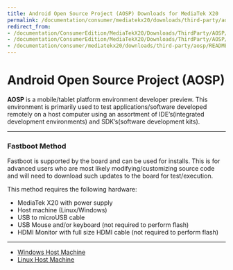```yaml
---
title: Android Open Source Project (AOSP) Downloads for MediaTek X20
permalink: /documentation/consumer/mediatekx20/downloads/third-party/aosp/
redirect_from:
- /documentation/ConsumerEdition/MediaTekX20/Downloads/ThirdParty/AOSP/README.md/
- /documentation/ConsumerEdition/MediaTekX20/Downloads/ThirdParty/AOSP/
- /documentation/consumer/mediatekx20/downloads/third-party/aosp/README.md/
---
```

# Android Open Source Project (AOSP)

**AOSP** is a mobile/tablet platform environment developer preview. This environment is primarily used to test applications/software developed remotely on a host computer using an assortment of IDE’s(integrated development environments) and SDK’s(software development kits).

***

### Fastboot Method

Fastboot is supported by the board and can be used for installs. This is for advanced users who are most likely modifying/customizing source code and will need to download such updates to the board for test/execution.

This method requires the following hardware:

- MediaTek X20 with power supply
- Host machine (Linux/Windows)
- USB to microUSB cable
- USB Mouse and/or keyboard (not required to perform flash)
- HDMI Monitor with full size HDMI cable (not required to perform flash)

***

- [Windows Host Machine](windows-fastboot/)
- [Linux Host Machine](linux-fastboot/)
